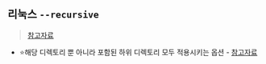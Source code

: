 ## 리눅스 `--recursive`
> [참고자료](https://zetawiki.com/wiki/%EB%A6%AC%EB%88%85%EC%8A%A4_cp_-r)
- ⭐해당 디렉토리 뿐 아니라 포함된 하위 디렉토리 모두 적용시키는 옵션 - [참고자료](https://nem0.tistory.com/61)
